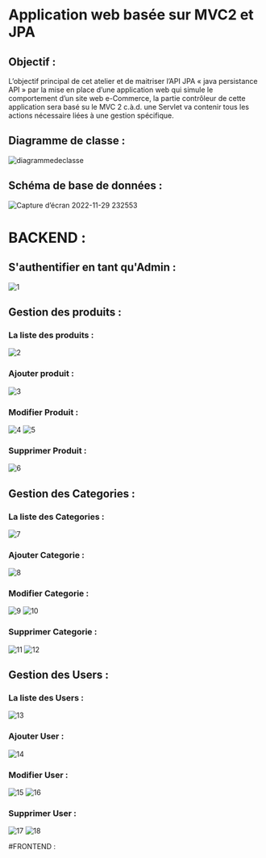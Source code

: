 # Application web basée sur MVC2 et JPA

## Objectif  :
L’objectif principal de cet atelier et de maitriser l’API JPA « java persistance API » par la mise
en place d’une application web qui simule le comportement d’un site web e-Commerce, la partie
contrôleur de cette application sera basé su le MVC 2 c.à.d. une Servlet va contenir tous les actions
nécessaire liées à une gestion spécifique.
## Diagramme de classe :
![diagrammedeclasse](https://user-images.githubusercontent.com/101187429/204670042-ee09d37b-d468-4b36-b8c3-4eb8f3aa2f94.jpg)
## Schéma de base de données :
![Capture d’écran 2022-11-29 232553](https://user-images.githubusercontent.com/101187429/204670610-948fd44e-9442-4d77-96cd-c6ac0bd251aa.jpg)
 # BACKEND :
 ## S'authentifier en tant qu'Admin :
![1](https://user-images.githubusercontent.com/101187429/204670947-ba2f0355-a331-4bb3-9e80-e3d419df06db.jpg)
 ## Gestion des produits :
 ### La liste des produits :
![2](https://user-images.githubusercontent.com/101187429/204670950-f9277cf8-f9cb-4024-b5bc-8ddb85dbbb1e.jpg)
### Ajouter produit :
![3](https://user-images.githubusercontent.com/101187429/204670955-5b525fe6-d1a8-4cb6-8048-ac463c958c8e.jpg)
### Modifier Produit :
![4](https://user-images.githubusercontent.com/101187429/204670959-ae3650f7-f8ff-4f12-a97f-72ae37a3e967.jpg)
![5](https://user-images.githubusercontent.com/101187429/204670960-7a8e600f-439b-44c7-b9ae-d80b05d89043.jpg)
### Supprimer Produit :
![6](https://user-images.githubusercontent.com/101187429/204670963-d5297b91-1663-47fe-95b0-d4ead1f6a964.jpg)

 ## Gestion des Categories :
 ### La liste des Categories :
![7](https://user-images.githubusercontent.com/101187429/204670964-aa5cc198-d1a1-45f2-8251-d4577747f513.jpg)
### Ajouter Categorie :
![8](https://user-images.githubusercontent.com/101187429/204670965-cc97ffcc-56ea-4bef-a1df-4a59ae51bd97.jpg)
### Modifier Categorie :
![9](https://user-images.githubusercontent.com/101187429/204670941-12e68dc9-dfd8-4112-948b-0db39e2ace35.jpg)
![10](https://user-images.githubusercontent.com/101187429/204670944-f07ddc2d-d01d-461d-b20a-c1680d6ccee9.jpg)
### Supprimer Categorie :
![11](https://user-images.githubusercontent.com/101187429/204672372-91ddee4d-ca0b-47a2-8a17-70f100b52af7.jpg)
![12](https://user-images.githubusercontent.com/101187429/204672379-180f05ae-ce7d-4151-958e-ef9ff598c1a5.jpg)


 ## Gestion des Users :
 ### La liste des Users :
![13](https://user-images.githubusercontent.com/101187429/204672419-f1288a7d-c5a1-4263-9550-a4e218badef2.jpg)
### Ajouter User :
![14](https://user-images.githubusercontent.com/101187429/204672420-65293f6d-ac98-46fc-bafb-17510384536a.jpg)
### Modifier User :
![15](https://user-images.githubusercontent.com/101187429/204672409-391459f4-ec63-4768-b09e-993a29a3c62f.jpg)
![16](https://user-images.githubusercontent.com/101187429/204672414-2ade4090-3d72-4c8b-8ba1-6f099af9b954.jpg)
### Supprimer User :
![17](https://user-images.githubusercontent.com/101187429/204672417-bf14b7c7-cbf2-4184-8290-4f80d93d5a85.jpg)
![18](https://user-images.githubusercontent.com/101187429/204672418-57350998-221e-402e-a295-bbd633f1625f.jpg)

#FRONTEND :


